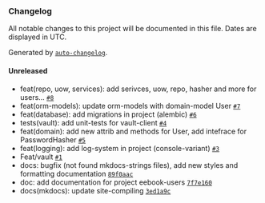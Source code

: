 ### Changelog

All notable changes to this project will be documented in this file. Dates are displayed in UTC.

Generated by [`auto-changelog`](https://github.com/CookPete/auto-changelog).

#### Unreleased

- feat(repo, uow, services): add serivces, uow, repo, hasher and more for users... [`#8`](https://gitlab.com/macalistervadim/eebook-users/merge_requests/8)
- feat(orm-models): update orm-models with domain-model User [`#7`](https://gitlab.com/macalistervadim/eebook-users/merge_requests/7)
- feat(database): add migrations in project (alembic) [`#6`](https://gitlab.com/macalistervadim/eebook-users/merge_requests/6)
- tests(vault): add unit-tests for vault-client [`#4`](https://gitlab.com/macalistervadim/eebook-users/merge_requests/4)
- feat(domain): add new attrib and methods for User, add intefrace for PasswordHasher [`#5`](https://gitlab.com/macalistervadim/eebook-users/merge_requests/5)
- feat(logging): add log-system in project (console-variant) [`#3`](https://gitlab.com/macalistervadim/eebook-users/merge_requests/3)
- Feat/vault [`#1`](https://gitlab.com/macalistervadim/eebook-users/merge_requests/1)
- docs: bugfix (not found mkdocs-strings files), add new styles and formatting documentation [`89f0aac`](https://gitlab.com/macalistervadim/eebook-users/commit/89f0aac2adf0d930a7675a977dc852ba8019cffe)
- doc: add documentation for project eebook-users [`7f7e160`](https://gitlab.com/macalistervadim/eebook-users/commit/7f7e16049aed2d12439a1dbdf43fe7f36bc277cb)
- docs(mkdocs): update site-compiling [`3ed1a9c`](https://gitlab.com/macalistervadim/eebook-users/commit/3ed1a9c11ec908061e4c18f2627b47657633a2a4)
